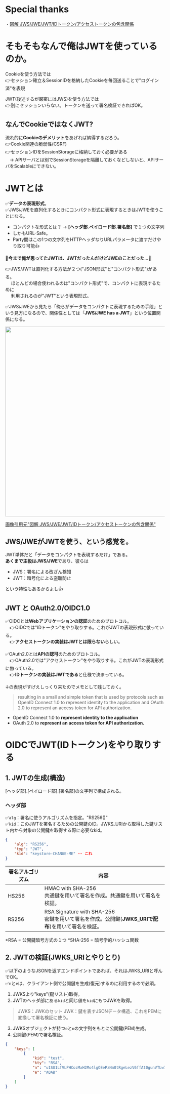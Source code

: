 # Special thanks
・[図解 JWS/JWE/JWT/IDトークン/アクセストークンの包含関係](https://qiita.com/TakahikoKawasaki/items/1c1bcf24b46ebd2030f5)

# そもそもなんで俺はJWTを使っているのか。

Cookieを使う方法では<br>
👉セッション確立＆SessionIDを格納したCookieを毎回送ることで"ログイン済"を表現

JWT(後述するが厳密にはJWS)を使う方法では<br>
👉別にセッションいらない。トークンを送って署名検証できればOK。

## なんでCookieではなくJWT?
流れ的に**Cookieのデメリット**をあげれば納得するだろう。<br>
👉Cookie関連の脆弱性(CSRF)<br>
👉セッションIDをSessionStorageに格納しておく必要がある<br>
　-> APIサーバとは別でSessionStorageを隔離しておくなどしないと、APIサーバをScalableにできない。


# JWTとは
✅**データの表現形式**。<br>
✅JWS/JWEを直列化するときにコンパクト形式に表現するときはJWTを使うことになる。

- コンパクトな形式とは？ → **[ヘッダ部.ペイロード部.署名部]** で１つの文字列
- しかもURL-Safe。
- Party間はこの1つの文字列をHTTPヘッダなりURLパラメータに渡すだけやり取り可能👍

🔴**今まで俺が思ってたJWTは、JWTだったんだけどJWEのことだった**...🔴

👉JWS/JWTは直列化する方法が２つ("JSON形式"と"コンパクト形式")がある。<br>
　 ほとんどの場合使われるのは"コンパクト形式"で、コンパクトに表現するために<br>
　 利用されるのが"JWT"という表現形式。

✅JWS/JWEから見たら「俺らがデータをコンパクトに表現するための手段」という見方になるので、関係性としては「**JWS/JWE has a JWT**」という位置関係になる。

<img width="600px" src="https://storage.googleapis.com/zenn-user-upload/2dd3a7d3c173-20230515.png" />

[画像引用元"図解 JWS/JWE/JWT/IDトークン/アクセストークンの包含関係"](https://qiita.com/TakahikoKawasaki/items/1c1bcf24b46ebd2030f5)

## JWS/JWEがJWTを使う、という感覚を。
JWT単体だと「データをコンパクトを表現するだけ」である。<br>
**あくまで主役はJWS/JWE**であり、彼らは<br>
- JWS：署名による改ざん検知
- JWT：暗号化による盗聴防止

という特性もあるからよし👍

## JWT と OAuth2.0/OIDC1.0
✅OIDCとは**Webアプリケーションの認証**のためのプロトコル。<br>
　👉OIDCでは"IDトークン"をやり取りする。これがJWTの表現形式に倣っている。<br>
　👉**アクセストークンの実装はJWTとは限らない**らしい。

✅OAuth2.0とは**APIの認可**のためのプロトコル。<br>
　👉OAuth2.0では"アクセストークン"をやり取りする。これがJWTの表現形式に倣っている。<br>
　👉**IDトークンの実装はJWTである**と仕様で決まっている。

↓の表現がすげえしっくり来たのでメモとして残しておく。
> resulting in a small and simple token that is used by protocols such as OpenID Connect 1.0 to represent identity to the application and OAuth 2.0 to represent an access token for API authorization.

- OpenID Connect 1.0 to **represent identity to the application**
- OAuth 2.0 to **represent an access token for API authorization.**

# OIDCでJWT(IDトークン)をやり取りする
## 1. JWTの生成(構造)
[ヘッダ部].[ペイロード部].[署名部]の文字列で構成される。

### ヘッダ部
✅`alg`：署名に使うアルゴリズムを指定。"RS256()"<br>
✅`kid`：このJWTを署名するための公開鍵のID。JWKS_URIから取得した鍵リスト内から対象の公開鍵を取得する際に必要なkid。
```json
{
	"alg": "RS256",
	"typ": "JWT",
	"kid": "keystore-CHANGE-ME" -- これ
}
```
|署名アルゴリズム|内容|
|----|----|
|HS256|HMAC with SHA-256<br>共通鍵を用いて署名を作成。共通鍵を用いて署名を検証。|
|RS256|RSA Signature with SHA-256<br>密鍵を用いて署名を作成。公開鍵(**JWKS_URIで配布**)を用いて署名を検証。|

*RSA = 公開鍵暗号方式の１つ
*SHA-256 = 暗号学的ハッシュ関数

## 2. JWTの検証(JWKS_URIとやりとり)
✅以下のようなJSONを返すエンドポイントであれば、それはJWKS_URIと呼んでOK。<br>
✅`n`と`e`は、クライアント側で公開鍵を生成(復元)するのに利用するので必須。<br>
1. JWKSより"keys"(鍵リスト)取得。
2. JWTのヘッダ部にある`kid`と同じ値を`kid`にもつJWKを取得。
> JWKS：JWKのセット
> JWK：鍵を表すJSONデータ構造、これをPEMに変換して署名検証に使う。

3. JWKSオブジェクトが持つ`e`と`n`の文字列をもとに公開鍵(PEM)生成。
4. 公開鍵(PEM)で署名検証。
```json
{
    "keys": [
        {
            "kid": "test",
            "kty": "RSA",
            "n": "u1SU1LfVLPHCozMxH2Mo4lgOEePzNm0tRgeLezV6ffAt0gunVTLw7onLRnrq0_IzW7yWR7QkrmBL7jTKEn5u-qKhbwKfBstIs-bMY2Zkp18gnTxKLxoS2tFczGkPLPgizskuemMghRniWaoLcyehkd3qqGElvW_VDL5AaWTg0nLVkjRo9z-40RQzuVaE8AkAFmxZzow3x-VJYKdjykkJ0iT9wCS0DRTXu269V264Vf_3jvredZiKRkgwlL9xNAwxXFg0x_XFw005UWVRIkdgcKWTjpBP2dPwVZ4WWC-9aGVd-Gyn1o0CLelf4rEjGoXbAAEgAqeGUxrcIlbjXfbcmw",
            "e": "AQAB"
        }
    ]
}
```

